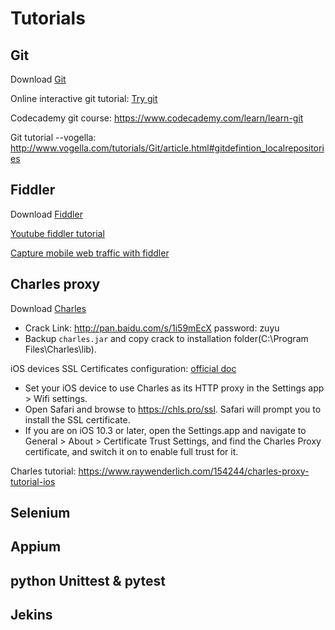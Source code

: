 # Tutorials

## Git

Download [Git](https://git-scm.com/)

Online interactive git tutorial: [Try git](https://try.github.io/levels/1/challenges/1)  

Codecademy git course: <https://www.codecademy.com/learn/learn-git>

Git tutorial --vogella: <http://www.vogella.com/tutorials/Git/article.html#gitdefintion_localrepositories>  

## Fiddler

Download [Fiddler](http://www.telerik.com/fiddler)

[Youtube fiddler tutorial](https://www.youtube.com/watch?v=gujBKFGwjd4&index=1&list=PLvmaC-XMqeBbw72l2G7FG7CntDTErjbHc)  

[Capture mobile web traffic with fiddler](http://www.cantoni.org/2013/11/06/capture-android-web-traffic-fiddler)  

## Charles proxy

Download [Charles](https://www.charlesproxy.com/download/)

*   Crack Link: <http://pan.baidu.com/s/1i59mEcX> password: zuyu  
*   Backup `charles.jar` and copy crack to installation folder(C:\Program Files\Charles\lib\).

iOS devices SSL Certificates configuration: [official doc](https://www.charlesproxy.com/documentation/using-charles/ssl-certificates/)
*   Set your iOS device to use Charles as its HTTP proxy in the Settings app > Wifi settings.
*   Open Safari and browse to <https://chls.pro/ssl>. Safari will prompt you to install the SSL certificate.  
*   If you are on iOS 10.3 or later, open the Settings.app and navigate to General > About > Certificate Trust Settings, and find the Charles Proxy certificate, and switch it on to enable full trust for it.  

Charles tutorial: <https://www.raywenderlich.com/154244/charles-proxy-tutorial-ios>

## Selenium


## Appium


## python Unittest & pytest


## Jekins
